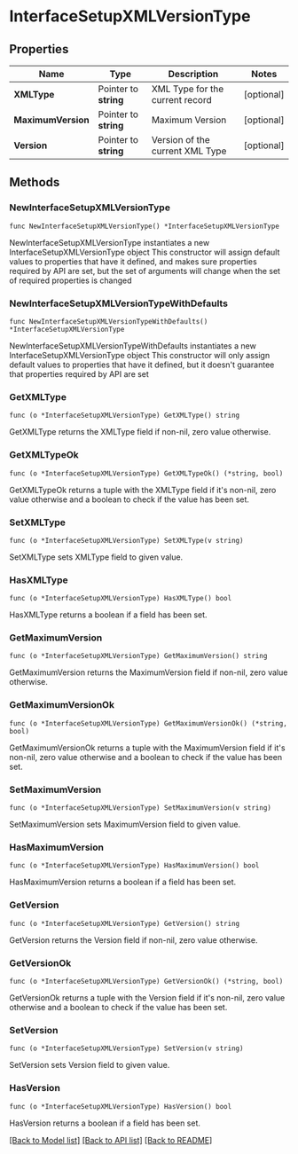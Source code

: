 # InterfaceSetupXMLVersionType

## Properties

Name | Type | Description | Notes
------------ | ------------- | ------------- | -------------
**XMLType** | Pointer to **string** | XML Type for the current record | [optional] 
**MaximumVersion** | Pointer to **string** | Maximum Version | [optional] 
**Version** | Pointer to **string** | Version of the current XML Type | [optional] 

## Methods

### NewInterfaceSetupXMLVersionType

`func NewInterfaceSetupXMLVersionType() *InterfaceSetupXMLVersionType`

NewInterfaceSetupXMLVersionType instantiates a new InterfaceSetupXMLVersionType object
This constructor will assign default values to properties that have it defined,
and makes sure properties required by API are set, but the set of arguments
will change when the set of required properties is changed

### NewInterfaceSetupXMLVersionTypeWithDefaults

`func NewInterfaceSetupXMLVersionTypeWithDefaults() *InterfaceSetupXMLVersionType`

NewInterfaceSetupXMLVersionTypeWithDefaults instantiates a new InterfaceSetupXMLVersionType object
This constructor will only assign default values to properties that have it defined,
but it doesn't guarantee that properties required by API are set

### GetXMLType

`func (o *InterfaceSetupXMLVersionType) GetXMLType() string`

GetXMLType returns the XMLType field if non-nil, zero value otherwise.

### GetXMLTypeOk

`func (o *InterfaceSetupXMLVersionType) GetXMLTypeOk() (*string, bool)`

GetXMLTypeOk returns a tuple with the XMLType field if it's non-nil, zero value otherwise
and a boolean to check if the value has been set.

### SetXMLType

`func (o *InterfaceSetupXMLVersionType) SetXMLType(v string)`

SetXMLType sets XMLType field to given value.

### HasXMLType

`func (o *InterfaceSetupXMLVersionType) HasXMLType() bool`

HasXMLType returns a boolean if a field has been set.

### GetMaximumVersion

`func (o *InterfaceSetupXMLVersionType) GetMaximumVersion() string`

GetMaximumVersion returns the MaximumVersion field if non-nil, zero value otherwise.

### GetMaximumVersionOk

`func (o *InterfaceSetupXMLVersionType) GetMaximumVersionOk() (*string, bool)`

GetMaximumVersionOk returns a tuple with the MaximumVersion field if it's non-nil, zero value otherwise
and a boolean to check if the value has been set.

### SetMaximumVersion

`func (o *InterfaceSetupXMLVersionType) SetMaximumVersion(v string)`

SetMaximumVersion sets MaximumVersion field to given value.

### HasMaximumVersion

`func (o *InterfaceSetupXMLVersionType) HasMaximumVersion() bool`

HasMaximumVersion returns a boolean if a field has been set.

### GetVersion

`func (o *InterfaceSetupXMLVersionType) GetVersion() string`

GetVersion returns the Version field if non-nil, zero value otherwise.

### GetVersionOk

`func (o *InterfaceSetupXMLVersionType) GetVersionOk() (*string, bool)`

GetVersionOk returns a tuple with the Version field if it's non-nil, zero value otherwise
and a boolean to check if the value has been set.

### SetVersion

`func (o *InterfaceSetupXMLVersionType) SetVersion(v string)`

SetVersion sets Version field to given value.

### HasVersion

`func (o *InterfaceSetupXMLVersionType) HasVersion() bool`

HasVersion returns a boolean if a field has been set.


[[Back to Model list]](../README.md#documentation-for-models) [[Back to API list]](../README.md#documentation-for-api-endpoints) [[Back to README]](../README.md)


